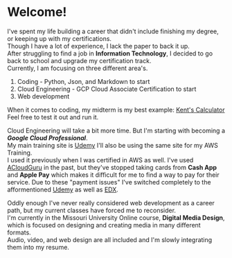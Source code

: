 # Welcome!
I've spent my life building a career that didn't include finishing my degree, or keeping up with my certifications.  
Though I have a lot of experience, I lack the paper to back it up.  
After struggling to find a job in **Information Technology**, I decided to go back to school and upgrade my certification track.  
Currently, I am focusing on three different area's. 
  1. Coding - Python, Json, and Markdown to start
  2. Cloud Engineering - GCP Cloud Associate Certification to start
  3. Web development 

When it comes to coding, my midterm is my best example: [Kent's Calculator](calculator.py)
Feel free to test it out and run it.  

Cloud Engineering will take a bit more time.  But I'm starting with becoming a ***Google Cloud Professional***.  
My main training site is [Udemy](www.udemy.com) I'll also be using the same site for my AWS Training.  
I used it previously when I was certified in AWS as well.  I've used [ACloudGuru](www.acloudguru.com) in the past, but they've
stopped taking cards from **Cash App** and **Apple Pay** which makes it difficult for me to find a way to pay for their service.
Due to these "payment issues" I've switched completely to the afformentioned [Udemy](www.udemy.com) as well as [EDX](www.edx.org).  

Oddly enough I've never really considered web development as a career path, but my current classes have forced me to reconsider.  
I'm currently in the Missouri University Online course, **Digital Media Design**, which is focused on designing and creating media in many different formats.  
Audio, video, and web design are all included and I'm slowly integrating them into my resume.  
